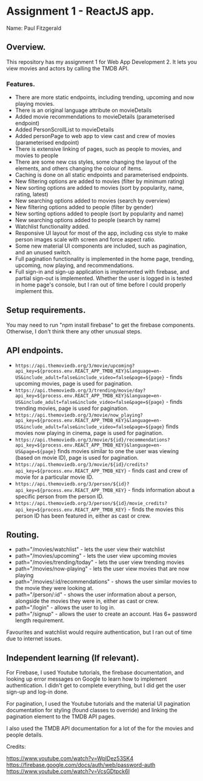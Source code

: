# Assignment 1 - ReactJS app.

Name: Paul Fitzgerald

## Overview.

This repository has my assignment 1 for Web App Development 2. It lets you view movies and actors by calling the TMDB API.

### Features.
 
+ There are more static endpoints, including trending, upcoming and now playing movies.
+ There is an original language attribute on movieDetails
+ Added movie recommendations to movieDetails (parameterised endpoint)
+ Added PersonScrollList to movieDetails
+ Added personPage to web app to view cast and crew of movies (parameterised endpoint)
+ There is extensive linking of pages, such as people to movies, and movies to people
+ There are some new css styles, some changing the layout of the elements, and others changing the colour of items.
+ Caching is done on all static endpoints and parameterised endpoints.
+ New filtering options are added to movies (filter by minimum rating)
+ New sorting options are added to movies (sort by popularity, name, rating, latest)
+ New searching options added to movies (search by overview)
+ New filtering options added to people (filter by gender)
+ New sorting options added to people (sort by popularity and name)
+ New searching options added to people (search by name)
+ Watchlist functionality added.
+ Responsive UI layout for most of the app, including css style to make person images scale with screen and force aspect ratio.
+ Some new material UI components are included, such as pagination, and an unused switch.
+ Full pagination functionality is implemented in the home page, trending, upcoming, now playing, and recommendations.
+ Full sign-in and sign-up application is implemented with firebase, and partial sign-out is implemented. Whether the user is logged in is tested in home page's console, but I ran out of time before I could properly implement this.

## Setup requirements.

You may need to run "npm install firebase" to get the firebase components. Otherwise, I don't think there any other unusual steps.

## API endpoints.

+ `https://api.themoviedb.org/3/movie/upcoming?api_key=${process.env.REACT_APP_TMDB_KEY}&language=en-US&include_adult=false&include_video=false&page=${page}` - finds upcoming movies, page is used for pagination.
+ `https://api.themoviedb.org/3/trending/movie/day?api_key=${process.env.REACT_APP_TMDB_KEY}&language=en-US&include_adult=false&include_video=false&page=${page}` - finds trending movies, page is used for pagination.
+ `https://api.themoviedb.org/3/movie/now_playing?api_key=${process.env.REACT_APP_TMDB_KEY}&language=en-US&include_adult=false&include_video=false&page=${page}` finds movies now playing in cinema, page is used for pagination.
+ `https://api.themoviedb.org/3/movie/${id}/recommendations?api_key=${process.env.REACT_APP_TMDB_KEY}&language=en-US&page=${page}` finds movies similar to one the user was viewing (based on movie ID), page is used for pagination.
+ `https://api.themoviedb.org/3/movie/${id}/credits?api_key=${process.env.REACT_APP_TMDB_KEY}` - finds cast and crew of movie for a particular movie ID.
+ `https://api.themoviedb.org/3/person/${id}?api_key=${process.env.REACT_APP_TMDB_KEY}` - finds information about a specific person from the person ID.
+ `https://api.themoviedb.org/3/person/${id}/movie_credits?api_key=${process.env.REACT_APP_TMDB_KEY}` - finds the movies this person ID has been featured in, either as cast or crew.
 
## Routing.

+ path="/movies/watchlist" - lets the user view their watchlist
+ path="/movies/upcoming" - lets the user view upcoming movies
+ path="/movies/trending/today" - lets the user view trending movies
+ path="/movies/now-playing" - lets the user view movies that are now playing
+ path="/movies/:id/recommendations" - shows the user similar movies to the movie they were looking at.
+ path="/person/:id" - shows the user information about a person, alongside the movies they were in, either as cast or crew.
+ path="/login" - allows the user to log in.
+ path="/signup" - allows the user to create an account. Has 6+ password length requirement.

Favourites and watchlist would require authentication, but I ran out of time due to internet issues.

## Independent learning (If relevant).

For Firebase, I used Youtube tutorials, the firebase documentation, and looking up error messages on Google to learn how to implement authentication. I didn't get to complete everything, but I did get the user sign-up and log-in done.

For pagination, I used the Youtube tutorials and the material UI pagination documentation for styling (found classes to override) and linking the pagination element to the TMDB API pages.

I also used the TMDB API documentation for a lot of the for the movies and people details.

Credits:

https://www.youtube.com/watch?v=WpIDez53SK4
https://firebase.google.com/docs/auth/web/password-auth
https://www.youtube.com/watch?v=VcsGDtpck6I
